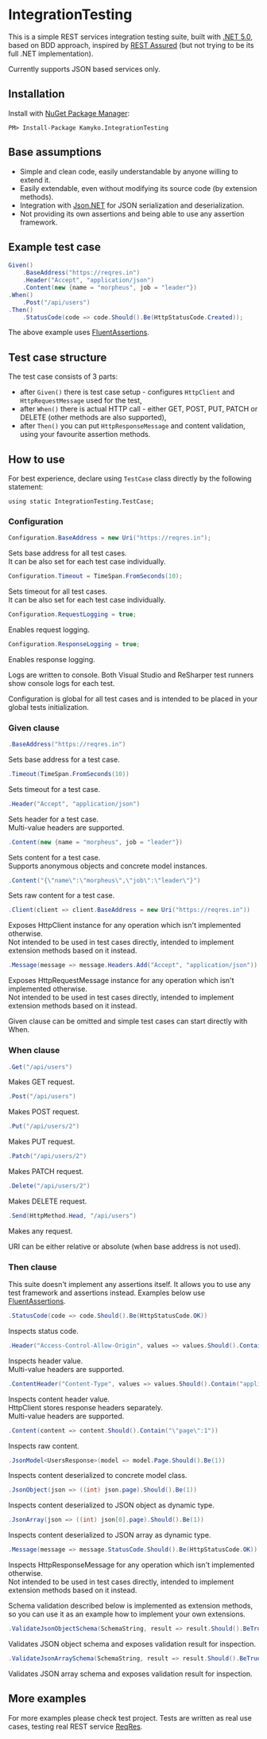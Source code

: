 # IntegrationTesting

This is a simple REST services integration testing suite, built with [.NET 5.0](https://dotnet.microsoft.com/download/dotnet/5.0), based on BDD approach, inspired by [REST Assured](https://rest-assured.io/) (but not trying to be its full .NET implementation).

Currently supports JSON based services only.

## Installation

Install with [NuGet Package Manager](https://www.nuget.org/packages/Kamyko.IntegrationTesting/):

```
PM> Install-Package Kamyko.IntegrationTesting
```

## Base assumptions

- Simple and clean code, easily understandable by anyone willing to extend it.
- Easily extendable, even without modifying its source code (by extension methods).
- Integration with [Json.NET](https://www.newtonsoft.com/json) for JSON serialization and deserialization.
- Not providing its own assertions and being able to use any assertion framework.

## Example test case

```csharp
Given()
    .BaseAddress("https://reqres.in")
    .Header("Accept", "application/json")
    .Content(new {name = "morpheus", job = "leader"})
.When()
    .Post("/api/users")
.Then()
    .StatusCode(code => code.Should().Be(HttpStatusCode.Created));
```

The above example uses [FluentAssertions](https://fluentassertions.com/).

## Test case structure

The test case consists of 3 parts:

- after `Given()` there is test case setup - configures `HttpClient` and `HttpRequestMessage` used for the test,
- after `When()` there is actual HTTP call - either GET, POST, PUT, PATCH or DELETE (other methods are also supported),
- after `Then()` you can put `HttpResponseMessage` and content validation, using your favourite assertion methods.

## How to use

For best experience, declare using `TestCase` class directly by the following statement:

```
using static IntegrationTesting.TestCase;
```

### Configuration

```csharp
Configuration.BaseAddress = new Uri("https://reqres.in");
```

Sets base address for all test cases.
\
It can be also set for each test case individually.

```csharp
Configuration.Timeout = TimeSpan.FromSeconds(10);
```

Sets timeout for all test cases.
\
It can be also set for each test case individually.

```csharp
Configuration.RequestLogging = true;
```

Enables request logging.

```csharp
Configuration.ResponseLogging = true;
```

Enables response logging.

Logs are written to console. Both Visual Studio and ReSharper test runners show console logs for each test.

Configuration is global for all test cases and is intended to be placed in your global tests initialization.

### Given clause

```csharp
.BaseAddress("https://reqres.in")
```

Sets base address for a test case.

```csharp
.Timeout(TimeSpan.FromSeconds(10))
```

Sets timeout for a test case.

```csharp
.Header("Accept", "application/json")
```

Sets header for a test case.
\
Multi-value headers are supported.

```csharp
.Content(new {name = "morpheus", job = "leader"})
```

Sets content for a test case.
\
Supports anonymous objects and concrete model instances.

```csharp
.Content("{\"name\":\"morpheus\",\"job\":\"leader\"}")
```

Sets raw content for a test case.

```csharp
.Client(client => client.BaseAddress = new Uri("https://reqres.in"))
```

Exposes HttpClient instance for any operation which isn't implemented otherwise.
\
Not intended to be used in test cases directly, intended to implement extension methods based on it instead.

```csharp
.Message(message => message.Headers.Add("Accept", "application/json"))
```

Exposes HttpRequestMessage instance for any operation which isn't implemented otherwise.
\
Not intended to be used in test cases directly, intended to implement extension methods based on it instead.

Given clause can be omitted and simple test cases can start directly with When.

### When clause

```csharp
.Get("/api/users")
```

Makes GET request.

```csharp
.Post("/api/users")
```

Makes POST request.

```csharp
.Put("/api/users/2")
```

Makes PUT request.

```csharp
.Patch("/api/users/2")
```

Makes PATCH request.

```csharp
.Delete("/api/users/2")
```

Makes DELETE request.

```csharp
.Send(HttpMethod.Head, "/api/users")
```

Makes any request.

URI can be either relative or absolute (when base address is not used).

### Then clause

This suite doesn't implement any assertions itself. It allows you to use any test framework and assertions instead. Examples below use [FluentAssertions](https://fluentassertions.com/).

```csharp
.StatusCode(code => code.Should().Be(HttpStatusCode.OK))
```

Inspects status code.

```csharp
.Header("Access-Control-Allow-Origin", values => values.Should().Contain("*"))
```

Inspects header value.
\
Multi-value headers are supported.

```csharp
.ContentHeader("Content-Type", values => values.Should().Contain("application/json; charset=utf-8"))
```

Inspects content header value.
\
HttpClient stores response headers separately. 
\
Multi-value headers are supported.

```csharp
.Content(content => content.Should().Contain("\"page\":1"))
```

Inspects raw content.

```csharp
.JsonModel<UsersResponse>(model => model.Page.Should().Be(1))
```

Inspects content deserialized to concrete model class.

```csharp
.JsonObject(json => ((int) json.page).Should().Be(1))
```

Inspects content deserialized to JSON object as dynamic type.

```csharp
.JsonArray(json => ((int) json[0].page).Should().Be(1))
```

Inspects content deserialized to JSON array as dynamic type.

```csharp
.Message(message => message.StatusCode.Should().Be(HttpStatusCode.OK))
```

Inspects HttpResponseMessage for any operation which isn't implemented otherwise.
\
Not intended to be used in test cases directly, intended to implement extension methods based on it instead.

Schema validation described below is implemented as extension methods, so you can use it as an example how to implement your own extensions.

```csharp
.ValidateJsonObjectSchema(SchemaString, result => result.Should().BeTrue());
```

Validates JSON object schema and exposes validation result for inspection.

```csharp
.ValidateJsonArraySchema(SchemaString, result => result.Should().BeTrue());
```

Validates JSON array schema and exposes validation result for inspection.

## More examples

For more examples please check test project. Tests are written as real use cases, testing real REST service [ReqRes](https://reqres.in/).
